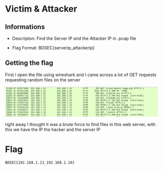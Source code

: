 # Victim & Attacker


## Informations

* Descripton: Find the Server IP and the Attacker IP in .pcap file

* Flag Format: BDSEC{serverip_attackerip}


## Getting the flag 

First i open the file using  wireshark and I came across a lot of GET requests requesting random files on the server
<p align="center"><img src="https://github.com/AmoloHT/CTFs/blob/main/BDSec%202022%20CTF/networking/Victim%20%26%20Attacker/h.png"></p>
right away I thought it was a brute force to find files in this web server, with this we have the IP the hacker and the server IP 

# Flag

```
BDSEC{192.168.1.13_192.168.1.10}
```
